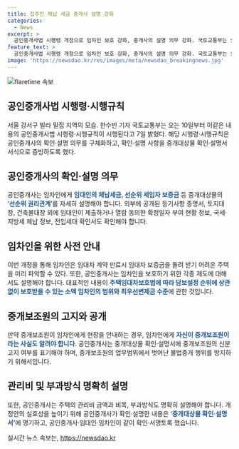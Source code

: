 ```yaml
---
title: 집주인 체납 세금 중개사 설명 강화
categories:
  - News
excerpt: >
  공인중개사법 시행령 개정으로 임차인 보호 강화, 중개사의 설명 의무 강화. 국토교통부는 오는 10일부터 공인중개사의 확인·설명 의무를 구체화하고, 중개대상물 확인·설명서로 증빙하도록 하는 내용의 시행령·시행규칙이 시행된다고 밝혔다. 중개사는 임차인에게 임대인의 체납세금, 선순위 세입자 보증금 등 중개대상물의 ‘선순위 권리관계’를 자세히 설명해야 하며, 중개보조원의 신분고지 여부를 표기해야 한다.
feature_text: >
  공인중개사법 시행령 개정으로 임차인 보호 강화, 중개사의 설명 의무 강화. 국토교통부는 오는 10일부터 공인중개사의 확인·설명 의무를 구체화하고, 중개대상물 확인·설명서로 증빙하도록 하는 내용의 시행령·시행규칙이 시행된다고 밝혔다. 중개사는 임차인에게 임대인의 체납세금, 선순위 세입자 보증금 등 중개대상물의 ‘선순위 권리관계’를 자세히 설명해야 하며, 중개보조원의 신분고지 여부를 표기해야 한다.
image: 'https://newsdao.kr/res/images/meta/newsdao_breakingnews.jpg'
---
```


<p><img src="https://newsdao.kr/res/images/meta/newsdao_breakingnews.jpg" alt="flaretime 속보" /></p>

<h2 data-ke-size="size26">공인중개사법 시행령·시행규칙</h2>

<p data-ke-size="size16">서울 강서구 빌라 밀집 지역의 모습. 한수빈 기자 국토교통부는 오는 10일부터 이같은 내용의 공인중개사법 시행령·시행규칙이 시행된다고 7일 밝혔다. 해당 시행령·시행규칙은 공인중개사의 확인·설명 의무를 구체화하고, 확인·설명 사항을 중개대상물 확인·설명서 서식으로 증빙하도록 했다.</p>

<h2 data-ke-size="size26">공인중개사의 확인·설명 의무</h2>

<p data-ke-size="size16">공인중개사는 임차인에게 <b><span style="color: #1a5490;">임대인의 체납세금, 선순위 세입자 보증금</span></b> 등 중개대상물의 ‘<b><span style="color: #1a5490;">선순위 권리관계</span></b>’를 자세히 설명해야 합니다. 외부에 공개된 등기사항 증명서, 토지대장, 건축물대장 외에 임대인이 제출하거나 열람 동의한 확정일자 부여 현황 정보, 국세·지방세 체납 정보, 전입세대 확인서도 확인해야 합니다.</p>

<h2 data-ke-size="size26">임차인을 위한 사전 안내</h2>

<p data-ke-size="size16">이번 개정을 통해 임차인은 임대차 계약 만료시 임대차 보증금을 돌려 받기 어려운 주택을 미리 파악할 수 있다. 또한, 공인중개사는 임차인을 보호하기 위한 각종 제도에 대해서도 설명해야 합니다. 대표적인 내용이 <b><span style="color: #1a5490;">주택임대차보호법에 따라 담보설정 순위에 상관없이 보호받을 수 있는 소액 임차인의 범위와 최우선변제금 수준</span></b>에 관한 것입니다.</p>

<h2 data-ke-size="size26">중개보조원의 고지와 공개</h2>

<p data-ke-size="size16">만약 중개보조원이 임차인에게 현장을 안내하는 경우, 임차인에게 <b><span style="color: #1a5490;">자신이 중개보조원이라는 사실도 알려야 합니다</span></b>. 공인중개사는 중개대상물 확인·설명서에 중개보조원의 신분고지 여부를 표기해야 하며, 중개보조원의 업무범위에서 벗어난 불법중개 행위를 방지하기 위해서입니다.</p>

<h2 data-ke-size="size26">관리비 및 부과방식 명확히 설명</h2>

<p data-ke-size="size16">또한, 공인중개사는 주택의 관리비 금액과 비목, 부과방식도 명확히 설명해야 합니다. 개정안의 실효성을 높이기 위해 공인중개사가 확인·설명한 내용은 ‘<b><span style="color: #1a5490;">중개대상물 확인·설명서’</span></b>에 명기하고, 공인중개사·임대인·임차인이 같이 확인·서명토록 했습니다.</p>
실시간 뉴스 속보는, <a href="https://newsdao.kr" rel="dofollow">https://newsdao.kr</a>



